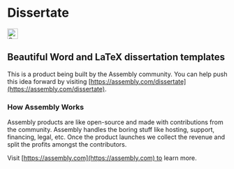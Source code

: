 # Dissertate

<a href="https://assembly.com/dissertate/bounties?utm_campaign=assemblage&utm_source=dissertate&utm_medium=repo_badge"><img src="https://asm-badger.herokuapp.com/dissertate/badges/tasks.svg" height="24px" alt="Open Tasks" /></a>

## Beautiful Word and LaTeX dissertation templates

This is a product being built by the Assembly community. You can help push this idea forward by visiting [https://assembly.com/dissertate](https://assembly.com/dissertate).

### How Assembly Works

Assembly products are like open-source and made with contributions from the community. Assembly handles the boring stuff like hosting, support, financing, legal, etc. Once the product launches we collect the revenue and split the profits amongst the contributors.

Visit [https://assembly.com](https://assembly.com) to learn more.
